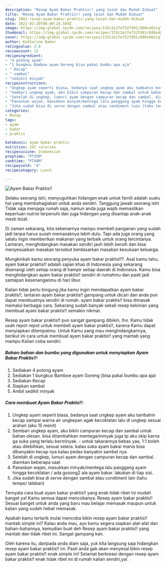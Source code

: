 ```yaml
---
description: "Resep Ayam Bakar Praktis!! yang lezat dan Mudah Dibuat"
title: "Resep Ayam Bakar Praktis!! yang lezat dan Mudah Dibuat"
slug: 1002-resep-ayam-bakar-praktis-yang-lezat-dan-mudah-dibuat
date: 2021-03-20T08:40:24.584Z
image: https://img-global.cpcdn.com/recipes/133c2e1fe752fd91/680x482cq70/ayam-bakar-praktis-foto-resep-utama.jpg
thumbnail: https://img-global.cpcdn.com/recipes/133c2e1fe752fd91/680x482cq70/ayam-bakar-praktis-foto-resep-utama.jpg
cover: https://img-global.cpcdn.com/recipes/133c2e1fe752fd91/680x482cq70/ayam-bakar-praktis-foto-resep-utama.jpg
author: Katharine Baker
ratingvalue: 3.8
reviewcount: 12
recipeingredient:
- "4 potong ayam"
- "1 bungkus Bamboe ayam Goreng bisa pakai bumbu apa aja"
- " Kecap"
- " sambal"
- "sedikit minyak"
recipeinstructions:
- "Ungkep ayam seperti biasa, bedanya saat ungkep ayam aku tambahin kecap sampai warna air ungkepan agak kecoklatan lalu di ungkep sesuai arahan (aku 15 menit)"
- "Sembari ungkep ayam, aku bikin campuran kecap dan sambal untuk bahan olesan. bisa ditambahkan mentega/minyak juga tp aku skip karna ga suka yang terlalu berminyak.  untuk takarannya bebas yaa, 1:1 boleh atau dilebihkan, sesuai selera. kalau suka ayam bakar manis bisa dibanyakin kecap nya kalau pedas banyakin sambel nya"
- "Setelah di ungkep, lumuri ayam dengan campuran kecap dan sambal. diamkan beberapa saat"
- "Panaskan wajan, masukkan minyak/mentega.lalu panggang ayam hingga kecoklatan / ada gosong2 ala ayam bakar. lakukan di tiap sisi."
- "Jika sudah bisa di serve dengan sambal atau condiment lain (tahu tempe/ lalaban)"
categories:
- Resep
tags:
- ayam
- bakar
- praktis

katakunci: ayam bakar praktis 
nutrition: 247 calories
recipecuisine: Indonesian
preptime: "PT35M"
cooktime: "PT48M"
recipeyield: "4"
recipecategory: Lunch

---
```



![Ayam Bakar Praktis!!](https://img-global.cpcdn.com/recipes/133c2e1fe752fd91/680x482cq70/ayam-bakar-praktis-foto-resep-utama.jpg)

Selaku seorang istri, menyuguhkan hidangan enak untuk famili adalah suatu hal yang membahagiakan untuk anda sendiri. Tanggung jawab seorang istri Tidak saja menjaga rumah saja, namun anda juga wajib memastikan keperluan nutrisi terpenuhi dan juga hidangan yang disantap anak-anak mesti lezat.

Di zaman  sekarang, kita sebenarnya mampu membeli panganan yang sudah jadi tanpa harus susah memasaknya lebih dulu. Tapi ada juga orang yang selalu ingin memberikan makanan yang terbaik untuk orang tercintanya. Lantaran, menghidangkan masakan sendiri jauh lebih bersih dan bisa menyesuaikan masakan tersebut berdasarkan masakan kesukaan keluarga. 



Mungkinkah kamu seorang penyuka ayam bakar praktis!!?. Asal kamu tahu, ayam bakar praktis!! adalah sajian khas di Indonesia yang sekarang disenangi oleh setiap orang di hampir setiap daerah di Indonesia. Kamu bisa menghidangkan ayam bakar praktis!! sendiri di rumahmu dan pasti jadi santapan kesenanganmu di hari libur.

Kalian tidak perlu bingung jika kamu ingin mendapatkan ayam bakar praktis!!, lantaran ayam bakar praktis!! gampang untuk dicari dan anda pun dapat membuatnya sendiri di rumah. ayam bakar praktis!! bisa dimasak memalui berbagai cara. Sekarang sudah banyak sekali resep kekinian yang membuat ayam bakar praktis!! semakin nikmat.

Resep ayam bakar praktis!! pun sangat gampang dibikin, lho. Kamu tidak usah repot-repot untuk membeli ayam bakar praktis!!, karena Kamu dapat menyiapkan ditempatmu. Untuk Kamu yang mau menghidangkannya, berikut ini cara untuk membuat ayam bakar praktis!! yang mantab yang mampu Kalian coba sendiri.

<!--inarticleads1-->

##### Bahan-bahan dan bumbu yang digunakan untuk menyiapkan Ayam Bakar Praktis!!:

1. Sediakan 4 potong ayam
1. Sediakan 1 bungkus Bamboe ayam Goreng (bisa pakai bumbu apa aja)
1. Sediakan  Kecap
1. Siapkan  sambal
1. Ambil sedikit minyak




<!--inarticleads2-->

##### Cara membuat Ayam Bakar Praktis!!:

1. Ungkep ayam seperti biasa, bedanya saat ungkep ayam aku tambahin kecap sampai warna air ungkepan agak kecoklatan lalu di ungkep sesuai arahan (aku 15 menit)
1. Sembari ungkep ayam, aku bikin campuran kecap dan sambal untuk bahan olesan. bisa ditambahkan mentega/minyak juga tp aku skip karna ga suka yang terlalu berminyak.  - untuk takarannya bebas yaa, 1:1 boleh atau dilebihkan, sesuai selera. kalau suka ayam bakar manis bisa dibanyakin kecap nya kalau pedas banyakin sambel nya
1. Setelah di ungkep, lumuri ayam dengan campuran kecap dan sambal. diamkan beberapa saat
1. Panaskan wajan, masukkan minyak/mentega.lalu panggang ayam hingga kecoklatan / ada gosong2 ala ayam bakar. lakukan di tiap sisi.
1. Jika sudah bisa di serve dengan sambal atau condiment lain (tahu tempe/ lalaban)




Ternyata cara buat ayam bakar praktis!! yang enak tidak ribet ini mudah banget ya! Kamu semua dapat mencobanya. Resep ayam bakar praktis!! Sesuai banget untuk anda yang baru mau belajar memasak maupun untuk kalian yang sudah hebat memasak.

Apakah kamu tertarik mulai mencoba bikin resep ayam bakar praktis!! mantab simple ini? Kalau anda mau, ayo kamu segera siapkan alat-alat dan bahan-bahannya, kemudian buat deh Resep ayam bakar praktis!! yang mantab dan tidak ribet ini. Sangat gampang kan. 

Oleh karena itu, daripada anda diam saja, yuk kita langsung saja hidangkan resep ayam bakar praktis!! ini. Pasti anda gak akan menyesal bikin resep ayam bakar praktis!! enak simple ini! Selamat berkreasi dengan resep ayam bakar praktis!! enak tidak ribet ini di rumah kalian sendiri,ya!.

